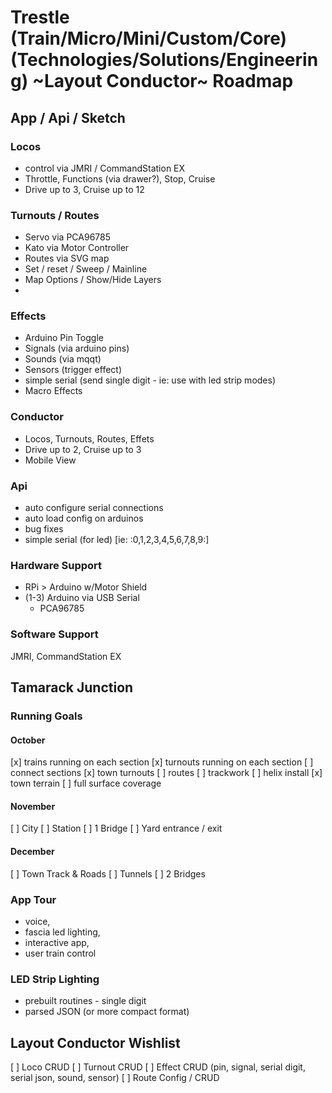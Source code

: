 # Trestle (Train/Micro/Mini/Custom/Core) (Technologies/Solutions/Engineering) ~Layout Conductor~ Roadmap

## App / Api / Sketch

### Locos

- control via JMRI / CommandStation EX
- Throttle, Functions (via drawer?), Stop, Cruise
- Drive up to 3, Cruise up to 12

### Turnouts / Routes

- Servo via PCA96785
- Kato via Motor Controller
- Routes via SVG map
- Set / reset / Sweep / Mainline
- Map Options / Show/Hide Layers
- 

### Effects

- Arduino Pin Toggle
- Signals (via arduino pins)
- Sounds (via mqqt)
- Sensors (trigger effect)
- simple serial (send single digit - ie: use with led strip modes)
- Macro Effects

### Conductor

- Locos, Turnouts, Routes, Effets
- Drive up to 2, Cruise up to 3
- Mobile View

### Api
- auto configure serial connections
- auto load config on arduinos
- bug fixes
- simple serial (for led) [ie: :0,1,2,3,4,5,6,7,8,9:]

### Hardware Support
- RPi > Arduino w/Motor Shield
- (1-3) Arduino via USB Serial
    - PCA96785


### Software Support
JMRI, CommandStation EX

## Tamarack Junction

### Running Goals

#### October
[x] trains running on each section
[x] turnouts running on each section
[ ] connect sections
[x] town turnouts
[ ] routes
[ ] trackwork
[ ] helix install
[x] town terrain
[ ] full surface coverage

#### November
[ ] City
[ ] Station
[ ] 1 Bridge
[ ] Yard entrance / exit

#### December
[ ] Town Track & Roads
[ ] Tunnels
[ ] 2 Bridges

### App Tour

- voice, 
- fascia led lighting, 
- interactive app, 
- user train control

### LED Strip Lighting

- prebuilt routines - single digit
- parsed JSON (or more compact format)

## Layout Conductor Wishlist
[ ] Loco CRUD
[ ] Turnout CRUD
[ ] Effect CRUD (pin, signal, serial digit, serial json, sound, sensor)
[ ] Route Config / CRUD